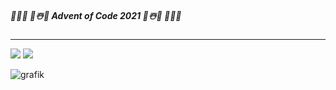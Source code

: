 ##### 🎄🎄🎄 🌟☃️🎅 Advent of Code 2021 🎅☃️🌟 🎄🎄🎄

***

![](https://img.shields.io/badge/stars%20⭐-14-yellow)
![](https://img.shields.io/badge/days%20completed-7-red)



![grafik](https://user-images.githubusercontent.com/79271009/144487809-b7eba08c-cab2-4e6f-80e2-1b0472f316ba.png)

